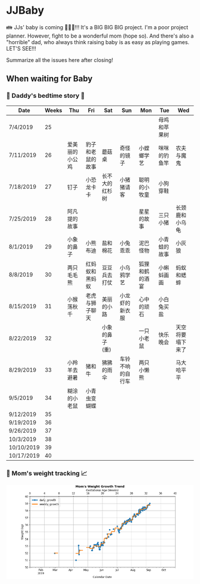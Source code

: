 # JJBaby
:family: JJs' baby is coming :baby::maple_leaf::pig_nose:!!! It's a BIG BIG BIG project. I'm a poor project planner. However, fight to be a wonderful mom (hope so). And there's also a "horrible" dad, who always think raising baby is as easy as playing games. LET'S SEE!!!  

Summarize all the issues here after closing!

## When waiting for Baby

### :man: Daddy's bedtime story :first_quarter_moon_with_face:

| Date | Weeks | **Thu** | Fri | Sat | Sun | Mon | Tue | Wed |
| --- | --- | --- | --- | --- | --- | --- | --- | --- |
| 7/4/2019 | 25 |   |   |   |   |   | 母鸡和苹果树 |  
| 7/11/2019 | 26 | 爱美丽的小公鸡 | 豹子和老鼠的故事 | 蘑菇桌 | 奇怪的镜子 | 小螳螂学艺  | 咪咪的钓鱼竿 | 农夫与魔鬼 | 
| 7/18/2019 | 27 | 钉子 | 小恐龙卡卡 | 长不大的红杉树 | 小猪猪请客 | 聪明的小牧童  | 小狗穿鞋  |
| 7/25/2019 | 28 | 阿凡提的故事 |   |   |   | 星星的故事 | 三只小猪 | 长颈鹿和小乌龟 | 
| 8/1/2019 | 29 | 小象的鼻子 | 小熊布迪 | 盐和棉花 | 小兔乖乖 | 泥巴怪物 | 小青蛙的故事 | 小灰狼 | 
| 8/8/2019 | 30 | 两只毛毛熊 | 红蚂蚁和黑蚂蚁 | 豆豆兵去打仗 | 小乌鸦学艺 | 狐狸和鹤的酒宴 | 小蝌蚪画画 | 蚂蚁和蟋蟀 |
| 8/15/2019 | 31 | 小猴荡秋千 | 老虎与狮子聊天 | 美丽的小路 | 小龙虾的新衣服 | 心中的顽石 | 小白兔买盐 |  
| 8/22/2019 | 32 |   |   | 小象的鼻子(重) |  | 一只小老鼠 | 快乐晚会 | 天空将要塌下来了 | 
| 8/29/2019 | 33 | 小羚羊去避暑 | 猪和牛 | 狒狒的雨伞 | 车铃不响的自行车 | 两只小懒熊 |   | 马大哈平平 |
| 9/5/2019 | 34 | 糊涂的小老鼠 | 小青虫变蝴蝶 |   |   |   |   | 
| 9/12/2019 | 35 |   |   |   |   |   |   |  
| 9/19/2019 | 36 |   |   |   |   |   |   |  
| 9/26/2019 | 37 |   |   |   |   |   |   |  
| 10/3/2019 | 38 |   |   |   |   |   |   |  
| 10/10/2019 | 39 |   |   |   |   |   |   |  
| 10/17/2019 | 40 |   |   |   |   |   |   |  

### :woman: Mom's weight tracking :chart_with_upwards_trend:
![trend](https://github.com/AngryJoy/JJBaby/blob/master/tracking/notebooks/mom_weight_growth.png)

